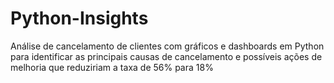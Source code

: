 # Python-Insights
Análise de cancelamento de clientes com gráficos e dashboards em Python para identificar as principais causas de cancelamento e possíveis ações de melhoria que reduziriam a taxa de 56% para 18%
